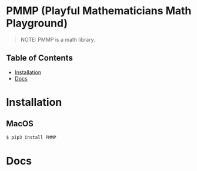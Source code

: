 # PMMP (Playful Mathematicians Math Playground)
> NOTE: PMMP is a math library.

## Table of Contents
 - [Installation](#Installation)
 - [Docs](#Usage)


# Installation 
## MacOS
```bash
$ pip3 install PMMP
```

# Docs
